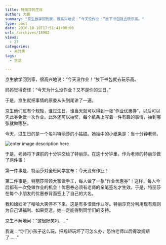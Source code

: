 ```yaml
---
title: 特丽莎的生日
author: 大鹏
summary: "京生放学回到家，很高兴地说：“今天没作业！”放下书包就去玩乐高。"
type: post
date: 2016-10-10T17:51:41+00:00
url: /archives/18902
views:
  - 27
categories:
  - 未分类
tags:
  - 生活

---
```

京生放学回到家，很高兴地说：“今天没作业！”放下书包就去玩乐高。

妈妈觉得奇怪：“今天为什么没作业？又不是你的生日。”

于是，京生就把事情的原委从头到尾讲了一遍。

京生他们班有个规矩，谁过生日，谁当天就可以得到一张“作业优惠券”，以后可以凭此券免做一次作业。此外还可以抽奖，每个纸条上写着一件有趣的事情，抽到哪张就做哪张。

今天，过生日的是一个名叫特丽莎的小姑娘。她抽中的小纸条是：当十分钟老师。

![enter image description here][1]

于是，老师将下课前的十分钟交给了特丽莎。在这十分钟里，作为老师的特丽莎做了两件事：

第一件事是，特丽莎对全班同学宣布：今天没有作业！

第二件事是，特丽莎带领大家做手工，每人做了一张“作业优惠券”！这样，每人今后都有一次免做作业的机会！优惠券必须有老师的亲笔签名才生效。于是，特丽莎在每个小朋友的优惠券背面签上了自己的大名。

我和媳妇听了哈哈大笑停不下来。这是有多恨做作业呀。特丽莎充分利用现有规则为自己谋福利。如果竞选，她一定能得到同学们的支持。

京生不解地问：“这很好笑吗……”

我说：“你们小孩子这么玩，把规矩玩坏了可怎么办，恐怕老师以后得改规矩了……”

 [1]: http://cdn.playbuzz.com/cdn/f4513390-7b50-4f65-9436-03f8edb9f60d/792b645b-9f7d-4269-8181-06a852fad2c6.jpg
